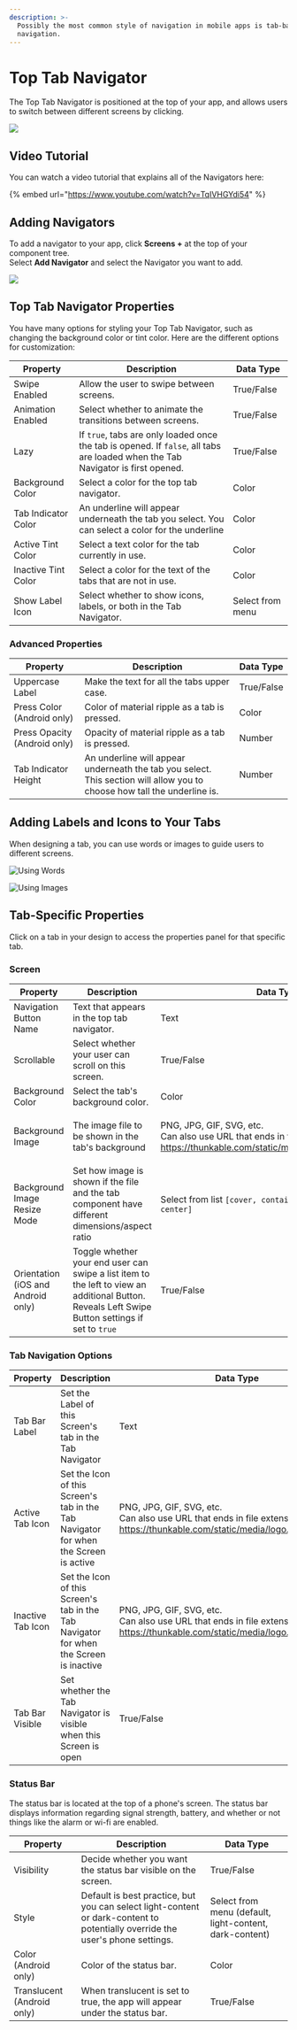 ```yaml
---
description: >-
  Possibly the most common style of navigation in mobile apps is tab-based
  navigation.
---
```


# Top Tab Navigator

The Top Tab Navigator is positioned at the top of your app, and allows users to switch between different screens by clicking.&#x20;

![](<.gitbook/assets/image (112).png>)

## Video Tutorial

You can watch a video tutorial that explains all of the Navigators here:

{% embed url="https://www.youtube.com/watch?v=TqIVHGYdi54" %}

## Adding Navigators

To add a navigator to your app, click **Screens +** at the top of your component tree. \
Select **Add Navigator** and select the Navigator you want to add.

![](.gitbook/assets/screen-shot-2021-04-08-at-5.06.23-pm.png)

## Top Tab Navigator Properties

You have many options for styling your Top Tab Navigator, such as changing the background color or tint color. Here are the different options for customization:

| Property            | Description                                                                                                                     | Data Type        |
| ------------------- | ------------------------------------------------------------------------------------------------------------------------------- | ---------------- |
| Swipe Enabled       | Allow the user to swipe between screens.                                                                                        | True/False       |
| Animation Enabled   | Select whether to animate the transitions between screens.                                                                      | True/False       |
| Lazy                | If `true`, tabs are only loaded once the tab is opened. If `false`, all tabs are loaded when the Tab Navigator is first opened. | True/False       |
| Background Color    | Select a color for the top tab navigator.                                                                                       | Color            |
| Tab Indicator Color | An underline will appear underneath the tab you select. You can select a color for the underline                                | Color            |
| Active Tint Color   | Select a text color for the tab currently in use.                                                                               | Color            |
| Inactive Tint Color | Select a color for the text of the tabs that are not in use.                                                                    | Color            |
| Show Label Icon     | Select whether to show icons, labels, or both in the Tab Navigator.                                                             | Select from menu |

### Advanced Properties <a href="#data-viewer-list" id="data-viewer-list"></a>

| Property                     | Description                                                                                                              | Data Type  |
| ---------------------------- | ------------------------------------------------------------------------------------------------------------------------ | ---------- |
| Uppercase Label              | Make the text for all the tabs upper case.                                                                               | True/False |
| Press Color (Android only)   | Color of material ripple as a tab is pressed.                                                                            | Color      |
| Press Opacity (Android only) | Opacity of material ripple as a tab is pressed.                                                                          | Number     |
| Tab Indicator Height         | An underline will appear underneath the tab you select. This section will allow you to choose how tall the underline is. | Number     |



## Adding Labels and Icons to Your Tabs&#x20;

When designing a tab, you can use words or images to guide users to different screens.&#x20;

![Using Words](<.gitbook/assets/image (112).png>)

![Using Images](<.gitbook/assets/image (54).png>)

## Tab-Specific Properties

Click on a tab in your design to access the properties panel for that specific tab.

### Screen

| Property                           | Description                                                                                                                                      | Data Type                                                                                                                                                                                                    |
| ---------------------------------- | ------------------------------------------------------------------------------------------------------------------------------------------------ | ------------------------------------------------------------------------------------------------------------------------------------------------------------------------------------------------------------ |
| Navigation Button Name             | Text that appears in the top tab navigator.                                                                                                      | Text                                                                                                                                                                                                         |
| Scrollable                         | Select whether your user can scroll on this screen.                                                                                              | True/False                                                                                                                                                                                                   |
| Background Color                   | Select the tab's background color.                                                                                                               | Color                                                                                                                                                                                                        |
| Background Image                   | The image file to be shown in the tab's background                                                                                               | <p>PNG, JPG, GIF, SVG, etc.<br>Can also use URL that ends in file extension (eg <a href="https://thunkable.com/static/media/logo.ba96eb83.png">https://thunkable.com/static/media/logo.ba96eb83.png</a>)</p> |
| Background Image Resize Mode       | Set how image is shown if the file and the tab component have different dimensions/aspect ratio                                                  | <p>Select from list <code>[cover, contain, stretch, repeat, center]</code><br></p>                                                                                                                           |
| Orientation (iOS and Android only) | Toggle whether your end user can swipe a list item to the left to view an additional Button. Reveals Left Swipe Button settings if set to `true` | True/False                                                                                                                                                                                                   |

### Tab Navigation Options

| Property          | Description                                                                            | Data Type                                                                                                                                                                                                    |
| ----------------- | -------------------------------------------------------------------------------------- | ------------------------------------------------------------------------------------------------------------------------------------------------------------------------------------------------------------ |
| Tab Bar Label     | Set the Label of this Screen's tab in the Tab Navigator                                | Text                                                                                                                                                                                                         |
| Active Tab Icon   | Set the Icon of this Screen's tab in the Tab Navigator for when the Screen is active   | <p>PNG, JPG, GIF, SVG, etc.<br>Can also use URL that ends in file extension (eg <a href="https://thunkable.com/static/media/logo.ba96eb83.png">https://thunkable.com/static/media/logo.ba96eb83.png</a>)</p> |
| Inactive Tab Icon | Set the Icon of this Screen's tab in the Tab Navigator for when the Screen is inactive | <p>PNG, JPG, GIF, SVG, etc.<br>Can also use URL that ends in file extension (eg <a href="https://thunkable.com/static/media/logo.ba96eb83.png">https://thunkable.com/static/media/logo.ba96eb83.png</a>)</p> |
| Tab Bar Visible   | Set whether the Tab Navigator is visible when this Screen is open                      | True/False                                                                                                                                                                                                   |

### Status Bar

The status bar is located at the top of a phone's screen. The status bar displays information regarding signal strength, battery, and whether or not things like the alarm or wi-fi are enabled.

| Property                   | Description                                                                                                                    | Data Type                                               |
| -------------------------- | ------------------------------------------------------------------------------------------------------------------------------ | ------------------------------------------------------- |
| Visibility                 | Decide whether you want the status bar visible on the screen.                                                                  | True/False                                              |
| Style                      | Default is best practice, but you can select light-content or dark-content to potentially override the user's phone settings.  | Select from menu (default, light-content, dark-content) |
| Color (Android only)       | Color of the status bar.                                                                                                       | Color                                                   |
| Translucent (Android only) | When translucent is set to true, the app will appear under the status bar.                                                     | True/False                                              |

